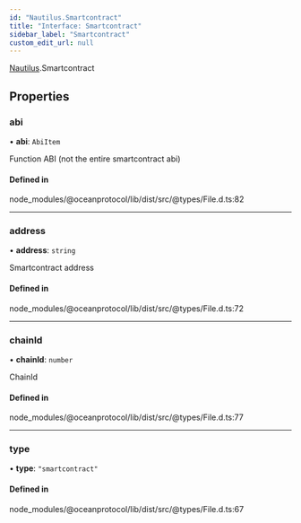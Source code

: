 ```yaml
---
id: "Nautilus.Smartcontract"
title: "Interface: Smartcontract"
sidebar_label: "Smartcontract"
custom_edit_url: null
---
```


[Nautilus](../modules/Nautilus.md).Smartcontract

## Properties

### abi

• **abi**: `AbiItem`

Function ABI (not the entire smartcontract abi)

#### Defined in

node_modules/@oceanprotocol/lib/dist/src/@types/File.d.ts:82

___

### address

• **address**: `string`

Smartcontract address

#### Defined in

node_modules/@oceanprotocol/lib/dist/src/@types/File.d.ts:72

___

### chainId

• **chainId**: `number`

ChainId

#### Defined in

node_modules/@oceanprotocol/lib/dist/src/@types/File.d.ts:77

___

### type

• **type**: ``"smartcontract"``

#### Defined in

node_modules/@oceanprotocol/lib/dist/src/@types/File.d.ts:67
